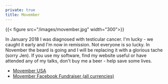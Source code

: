 ```yaml
---
private: true
title: Movember
---
```


{{< figure src="/images/movember.jpg" width="300">}}

In January 2018 I was diagnosed with testicular cancer. I'm lucky - we caught it early and I'm now in remission. Not everyone is so lucky. In November the beard is going and I will be replacing it with a glorious tache (sorry Jen). If you use my software, find my website useful or have attended any of my talks, don't buy me a beer - help save some lives.

- [Movember USA](https://mobro.co/grahamgilbert1985)
- [Movember Facebook Fundraiser (all currencies)](https://www.facebook.com/donate/1057102813147693/)
